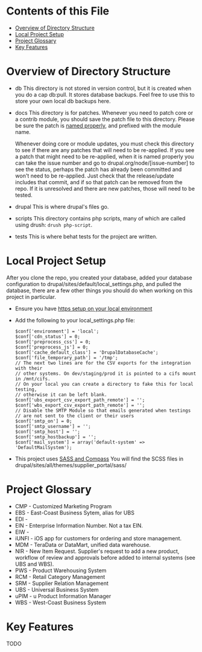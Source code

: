 # Contents of this File

* [Overview of Directory Structure](#overview-of-directory-structure)
* [Local Project Setup](#local-project-setup)
* [Project Glossary](#project-glossary)
* [Key Features](#key-features)

# Overview of Directory Structure

* db
  This directory is not stored in version control, but it is created when you do
  a cap db:pull. It stores database backups. Feel free to use this to store your
  own local db backups here.
* docs
  This directory is for patches. Whenever you need to patch core or a contrib
  module, you should save the patch file to this directory. Please be sure the
  patch is [named properly](http://drupal.org/patch/submit#patch_naming), and
  prefixed with the module name.

  Whenever doing core or module updates, you must check this directory to see if
  there are any patches that will need to be re-applied. If you see a patch that
  might need to be re-applied, when it is named properly you can take the issue
  number and go to drupal.org/node/[issue-number] to see the status, perhaps the
  patch has already been committed and won't need to be re-applied. Just check
  that the release/update includes that commit, and if so that patch can be
  removed from the repo. If it is unresolved and there are new patches, those
  will need to be tested.
* drupal
  This is where drupal's files go.
* scripts
  This directory contains php scripts, many of which are called using drush:
  `drush php-script`.
* tests
  This is where behat tests for the project are written.

# Local Project Setup

After you clone the repo, you created your database, added your database
configuration to drupal/sites/default/local_settings.php, and pulled the
database, there are a few other things you should do when working on this
project in particular.

* Ensure you have [https setup on your local environment](https://wiki.metaltoad.com/index.php/Metaltoad:Developer_Handbook#Virtual_host_setup)
* Add the following to your local_settings.php file:

  ```
  $conf['environment'] = 'local';
  $conf['cdn_status'] = 0;
  $conf['preprocess_css'] = 0;
  $conf['preprocess_js'] = 0;
  $conf['cache_default_class'] = 'DrupalDatabaseCache';
  $conf['file_temporary_path'] = '/tmp';
  // The next two lines are for the CSV exports for the integration with their
  // other systems. On dev/staging/prod it is pointed to a cifs mount in /mnt/cifs.
  // On your local you can create a directory to fake this for local testing,
  // otherwise it can be left blank.
  $conf['ubs_export_csv_export_path_remote'] = '';
  $conf['wbs_export_csv_export_path_remote'] = '';
  // Disable the SMTP Module so that emails generated when testings
  // are not sent to the client or their users
  $conf['smtp_on'] = 0;
  $conf['smtp_username'] = '';
  $conf['smtp_host'] = '';
  $conf['smtp_hostbackup'] = '';
  $conf['mail_system'] = array('default-system' => 'DefaultMailSystem');
  ```
* This project uses [SASS and Compass](https://wiki.metaltoad.com/index.php/Metaltoad:Developer_Handbook#Install_Additional_Software)
  You will find the SCSS files in drupal/sites/all/themes/supplier_portal/sass/

# Project Glossary

* CMP - Customized Marketing Program
* EBS - East-Coast Business Sytem, alias for UBS
* EDI -
* EIN - Enterprise Information Number. Not a tax EIN.
* EIW -
* iUNFI - iOS app for customers for ordering and store management.
* MDM - TeraData or DataMart, unified data warehouse.
* NIR - New Item Request. Supplier's request to add a new product, workflow of
        review and approvals before added to internal systems (see UBS and WBS).
* PWS - Product Warehousing System
* RCM - Retail Category Management
* SRM - Supplier Relation Management
* UBS - Universal Business System
* uPIM - u Product Information Manager
* WBS - West-Coast Business System

# Key Features

TODO
